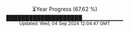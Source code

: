 <p align="center">
⏳Year Progress (67.62 %)<br>
████████████████████▁▁▁▁▁▁▁▁▁▁ <br>
<sub>Updated: Wed, 04 Sep 2024 12:04:47 GMT</sub>
</p>

